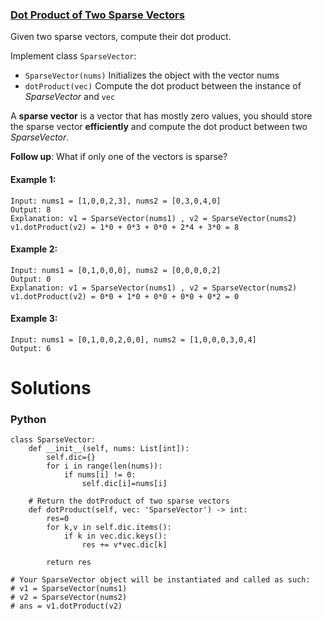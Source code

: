 ### [Dot Product of Two Sparse Vectors](https://leetcode.com/problems/dot-product-of-two-sparse-vectors/) <br>

Given two sparse vectors, compute their dot product.

Implement class `SparseVector`:

 - `SparseVector(nums)` Initializes the object with the vector nums
 - `dotProduct(vec)` Compute the dot product between the instance of *SparseVector* and `vec`

A **sparse vector** is a vector that has mostly zero values, you should store the sparse vector **efficiently** and compute the dot product between two *SparseVector*.

**Follow up**: What if only one of the vectors is sparse?



#### Example 1:

```
Input: nums1 = [1,0,0,2,3], nums2 = [0,3,0,4,0]
Output: 8
Explanation: v1 = SparseVector(nums1) , v2 = SparseVector(nums2)
v1.dotProduct(v2) = 1*0 + 0*3 + 0*0 + 2*4 + 3*0 = 8

```

#### Example 2:

```
Input: nums1 = [0,1,0,0,0], nums2 = [0,0,0,0,2]
Output: 0
Explanation: v1 = SparseVector(nums1) , v2 = SparseVector(nums2)
v1.dotProduct(v2) = 0*0 + 1*0 + 0*0 + 0*0 + 0*2 = 0

```

#### Example 3:

```
Input: nums1 = [0,1,0,0,2,0,0], nums2 = [1,0,0,0,3,0,4]
Output: 6

```




# Solutions

### Python
```
class SparseVector:
    def __init__(self, nums: List[int]):
        self.dic={}
        for i in range(len(nums)):
            if nums[i] != 0:
                self.dic[i]=nums[i]

    # Return the dotProduct of two sparse vectors
    def dotProduct(self, vec: 'SparseVector') -> int:
        res=0
        for k,v in self.dic.items():
            if k in vec.dic.keys():
                res += v*vec.dic[k]
        
        return res

# Your SparseVector object will be instantiated and called as such:
# v1 = SparseVector(nums1)
# v2 = SparseVector(nums2)
# ans = v1.dotProduct(v2)
```
